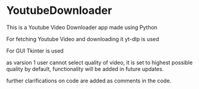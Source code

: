 # YoutubeDownloader

This is a Youtube Video Downloader app made using Python

For fetching Youtube Video and downloading it yt-dlp is used

For GUI Tkinter is used

as varsion 1 user cannot select quality of video, it is set to highest possible quality by default, functionality will be added in future updates.

further clarifications on code are added as comments in the code.
